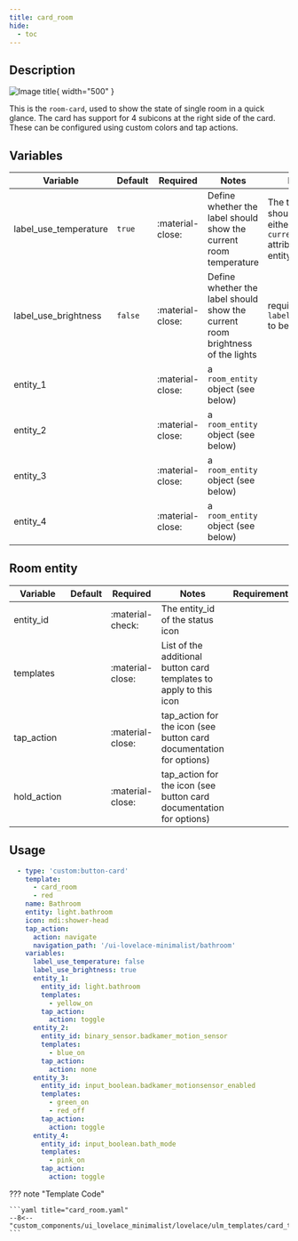 ```yaml
---
title: card_room
hide:
  - toc
---
```

<!-- markdownlint-disable MD046 -->

## Description

![Image title](../../assets/img/ulm_cards/card_room.png){ width="500" }

This is the `room-card`, used to show the state of single room in a quick glance. 
The card has support for 4 subicons at the right side of the card. These can be configured using custom colors and tap actions.

## Variables

| Variable                               | Default         | Required         | Notes          | Requirement |
|----------------------------------------|-----------------|------------------|----------------|-------------|
| label_use_temperature                  | `true`          | :material-close: | Define whether the label should show the current room temperature | The temperature should be provide by either a `temperature` or `current_temperature` attribute or by the entity state |
| label_use_brightness                   | `false`         | :material-close: | Define whether the label should show the current room brightness of the lights| requires `label_use_temperature` to be false |
| entity_1                               |                 | :material-close: | a `room_entity` object (see below) |  |
| entity_2                               |                 | :material-close: | a `room_entity` object (see below) |  |
| entity_3                               |                 | :material-close: | a `room_entity` object (see below) |  |
| entity_4                               |                 | :material-close: | a `room_entity` object (see below) |  |

## Room entity

| Variable                               | Default         | Required         | Notes          | Requirement |
|----------------------------------------|-----------------|------------------|----------------|-------------|
| entity_id                              |                 | :material-check: | The entity_id of the status icon | |
| templates                              |                 | :material-close: | List of the additional button card templates to apply to this icon | |
| tap_action                             |                 | :material-close: | tap_action for the icon (see button card documentation for options) |  |
| hold_action                            |                 | :material-close: | tap_action for the icon (see button card documentation for options) |  |

## Usage

```yaml
  - type: 'custom:button-card'
    template: 
      - card_room
      - red
    name: Bathroom
    entity: light.bathroom
    icon: mdi:shower-head
    tap_action:
      action: navigate
      navigation_path: '/ui-lovelace-minimalist/bathroom'
    variables:
      label_use_temperature: false
      label_use_brightness: true
      entity_1:
        entity_id: light.bathroom
        templates:
          - yellow_on
        tap_action: 
          action: toggle
      entity_2:
        entity_id: binary_sensor.badkamer_motion_sensor
        templates:
          - blue_on
        tap_action: 
          action: none
      entity_3:
        entity_id: input_boolean.badkamer_motionsensor_enabled
        templates:
          - green_on
          - red_off
        tap_action: 
          action: toggle
      entity_4:
        entity_id: input_boolean.bath_mode
        templates:
          - pink_on
        tap_action: 
          action: toggle
```

??? note "Template Code"

    ```yaml title="card_room.yaml"
    --8<-- "custom_components/ui_lovelace_minimalist/lovelace/ulm_templates/card_templates/cards/card_room.yaml"
    ```
